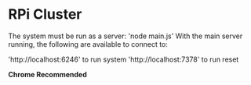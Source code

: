 # RPi Cluster

The system must be run as a server: 'node main.js'
With the main server running, the following are available to connect to:

'http://localhost:6246' to run system
'http://localhost:7378' to run reset

**Chrome Recommended**